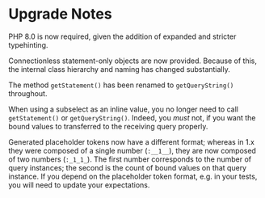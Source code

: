 # Upgrade Notes

PHP 8.0 is now required, given the addition of expanded and stricter
typehinting.

Connectionless statement-only objects are now provided. Because of this, the
internal class hierarchy and naming has changed substantially.

The method `getStatement()` has been renamed to `getQueryString()` throughout.

When using a subselect as an inline value, you no longer need to call
`getStatement()` or `getQueryString()`. Indeed, you *must* not, if you want the
bound values to transferred to the receiving query properly.

Generated placeholder tokens now have a different format; whereas in 1.x they
were composed of a single number (`:__1__`), they are now composed of two
numbers (`:_1_1_`). The first number corresponds to the number of query
instances; the second is the count of bound values on that query instance.
If you depend on the placeholder token format, e.g. in your tests, you will
need to update your expectations.
